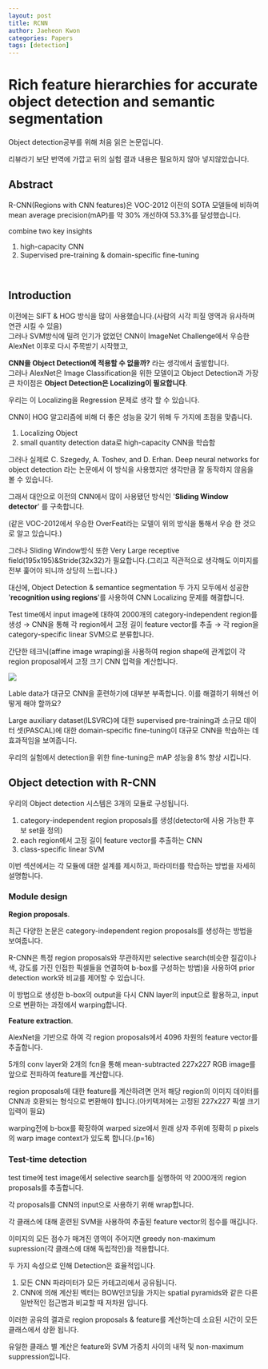 ```yaml
---
layout: post
title: RCNN
author: Jaeheon Kwon
categories: Papers
tags: [detection]
---
```


#  Rich feature hierarchies for accurate object detection and semantic segmentation 

Object detection공부를 위해 처음 읽은 논문입니다.<br>

리뷰라기 보단 번역에 가깝고 뒤의 실험 결과 내용은 필요하지 않아 넣지않았습니다.<br>

## Abstract

R-CNN(Regions with CNN features)은 VOC-2012 이전의 SOTA 모델들에 비하여 mean average precision(mAP)를 약 30% 개선하여 53.3%를 달성했습니다.<br>

combine two key insights

1. high-capacity CNN
2. Supervised pre-training & domain-specific fine-tuning

<br>

## Introduction

이전에는 SIFT & HOG 방식을 많이 사용했습니다.(사람의 시각 피질 영역과 유사하며 연관 시킬 수 있음)<br>
그러나 SVM방식에 밀려 인기가 없었던 CNN이 ImageNet Challenge에서 우승한 AlexNet 이후로 다시 주목받기 시작했고,<br>

**CNN을 Object Detection에 적용할 수 없을까?** 라는 생각에서 출발합니다.<br>
그러나 AlexNet은 Image Classification을 위한 모델이고 Object Detection과 가장 큰 차이점은 **Object Detection은 Localizing이 필요합니다**.<br>

우리는 이 Localizing을 Regression 문제로 생각 할 수 있습니다.<br>

CNN이 HOG 알고리즘에 비해 더 좋은 성능을 갖기 위해 두 가지에 초점을 맞춥니다.<br>

1. Localizing Object
2. small quantity detection data로 high-capacity CNN을 학습함

그러나 실제로  C. Szegedy, A. Toshev, and D. Erhan. Deep neural networks for object detection 라는 논문에서 이 방식을 사용했지만 생각만큼 잘 동작하지 않음을 볼 수 있습니다.<br>

그래서 대안으로 이전의 CNN에서 많이 사용됐던 방식인 '**Sliding Window detector**' 를 구축합니다.<br>

(같은 VOC-2012에서 우승한 OverFeat라는 모델이 위의 방식을 통해서 우승 한 것으로 알고 있습니다.)<br>

그러나 Sliding Window방식 또한 Very Large receptive field(195x195)&Stride(32x32)가 필요합니다.(그리고 직관적으로 생각해도 이미지를 전부 훑어야 되니까 상당히 느립니다.)<br>

대신에, Object Detection & semantice segmentation 두 가지 모두에서 성공한 '**recognition using regions**'를 사용하여 CNN Localizing 문제를 해결합니다.<br>

Test time에서 input image에 대하여 2000개의 category-independent region를 생성 → CNN을 통해 각 region에서 고정 길이 feature vector를 추출 → 각 region을 category-specific linear SVM으로 분류합니다.<br>

간단한 테크닉(affine image wraping)을 사용하여 region shape에 관계없이 각 region proposal에서 고정 크기 CNN 입력을 계산합니다.<br>

<img src = "https://py-tonic.github.io/images/rcnn/1.PNG">

Lable data가 대규모 CNN을 훈련하기에 대부분 부족합니다. 이를 해결하기 위해선 어떻게 해야 할까요?<br>

Large auxiliary dataset(ILSVRC)에 대한 supervised pre-training과 소규모 데이터 셋(PASCAL)에 대한 domain-specific fine-tuning이 대규모 CNN을 학습하는 데 효과적임을 보여줍니다.<br>

우리의 실험에서 detection을 위한 fine-tuning은 mAP 성능을 8% 향상 시킵니다.<br>

## Object detection with R-CNN

우리의 Object detection 시스템은 3개의 모듈로 구성됩니다.<br>

1. category-independent region proposals를 생성(detector에 사용 가능한 후보 set을 정의)
2. each region에서 고정 길이 feature vector를 추출하는 CNN
3. class-specific linear SVM

이번 섹션에서는 각 모듈에 대한 설계를 제시하고, 파라미터를 학습하는 방법을 자세히 설명합니다.<br>

### Module design

**Region proposals**.

최근 다양한 논문은 category-independent region proposals를 생성하는 방법을 보여줍니다.<br>

R-CNN은 특정 region proposals와 무관하지만 selective search(비슷한 질감이나 색, 강도를 가진 인접한 픽셀들을 연결하여 b-box를 구성하는 방법)을 사용하여 prior detection work와 비교를 제어할 수 있습니다.<br>

이 방법으로 생성한 b-box의 output을 다시 CNN layer의 input으로 활용하고, input으로 변환하는 과정에서 warping합니다.<br>

**Feature extraction**.

AlexNet을 기반으로 하여 각 region proposals에서 4096 차원의 feature vector를 추출합니다.<br>

5개의 conv layer와 2개의 fcn을 통해 mean-subtracted 227x227 RGB image를 앞으로 전파하여 feature를 계산합니다.<br>

region proposals에 대한 feature를 계산하려면 먼저 해당 region의 이미지 데이터를 CNN과 호환되는 형식으로 변환해야 합니다.(아키텍처에는 고정된 227x227 픽셀 크기 입력이 필요)<br>

warping전에 b-box를 확장하여 warped size에서 원래 상자 주위에 정확히 p pixels의 warp image context가 있도록 합니다.(p=16)<br>

### Test-time detection

test time에 test image에서 selective search를 실행하여 약 2000개의 region proposals를 추출합니다.<br>

각 proposals를 CNN의 input으로 사용하기 위해 wrap합니다.<br>

각 클래스에 대해 훈련된 SVM을 사용하여 추출된 feature vector의 점수를 매깁니다.<br>

이미지의 모든 점수가 매겨진 영역이 주어지면 greedy non-maximum supression(각 클래스에 대해 독립적인)을 적용합니다.<br>

두 가지 속성으로 인해 Detection은 효율적입니다.<br>

1. 모든 CNN 파라미터가 모든 카테고리에서 공유됩니다.<br>
2. CNN에 의해 계산된 벡터는 BOW인코딩을 가지는 spatial pyramids와 같은 다른 일반적인 접근법과 비교할 때 저차원 입니다.<br>

이러한 공유의 결과로 region proposals & feature를 계산하는데 소요된 시간이 모든 클래스에서 상환 됩니다.<br>

유일한 클래스 별 계산은 feature와 SVM 가중치 사이의 내적 및 non-maximum suppression입니다.<br>

